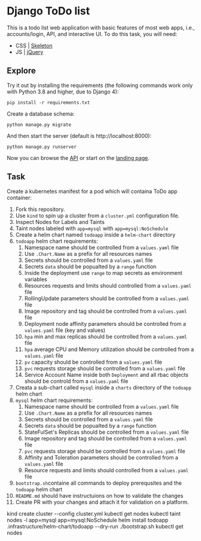 # Django ToDo list

This is a todo list web application with basic features of most web apps, i.e., accounts/login, API, and interactive UI. To do this task, you will need:

- CSS | [Skeleton](http://getskeleton.com/)
- JS  | [jQuery](https://jquery.com/)

## Explore

Try it out by installing the requirements (the following commands work only with Python 3.8 and higher, due to Django 4):

```
pip install -r requirements.txt
```

Create a database schema:

```
python manage.py migrate
```

And then start the server (default is http://localhost:8000):

```
python manage.py runserver
```

Now you can browse the [API](http://localhost:8000/api/) or start on the [landing page](http://localhost:8000/).

## Task

Create a kubernetes manifest for a pod which will containa ToDo app container:

1. Fork this repository.
1. Use `kind` to spin up a cluster from a `cluster.yml` configuration file.
1. Inspect Nodes for Labels and Taints
1. Taint nodes labeled with `app=mysql` with `app=mysql:NoSchedule`
1. Create a helm chart named `todoapp` inside a `helm-chart` directory
1. `todoapp` helm chart requirements:
    1. Namespace name should be controlled from a `values.yaml` file
    1. Use `.Chart.Name` as a prefix for all resources names
    1. Secrets should be controlled from a `values.yaml` file
    1. Secrets `data` should be popualted by a `range` function
    1. Inside the deployment use `range` to map secrets as environment variables
    1. Resources requests and limits should controlled from a `values.yaml` file
    1. RollingUpdate parameters should be controlled from a `values.yaml` file
    1. Image repository and tag should be controlled from a `values.yaml` file
    1. Deployment node affinity parameters should be controlled from a `values.yaml` file (key and values)
    1. `hpa` min and max replicas should be controlled from a `values.yaml` file
    1. `hpa` average CPU and Memory utilization should be controlled from a `values.yaml` file
    1. `pv` capacity should be controlled from a `values.yaml` file
    1. `pvc` requests storage should be controlled from a `values.yaml` file
    1. Service Account Name inside both `Deployment` and all rbac objects should be controld from a `values.yaml` file
1. Creata a sub-chart called `mysql` inside a `charts` directory of the `todoapp` helm chart
1. `mysql` helm chart requirements:
    1. Namespace name should be controlled from a `values.yaml` file
    1. Use `.Chart.Name` as a prefix for all resources names
    1. Secrets should be controlled from a `values.yaml` file
    1. Secrets `data` should be popualted by a `range` function
    1. StateFulSet's Replicas should be controlled from a `values.yaml` file
    1. Image repository and tag should be controlled from a `values.yaml` file
    1. `pvc` requests storage should be controlled from a `values.yaml` file
    1. Affinity and Toleration parameters should be controlled from a `values.yaml` file
    1. Resource requests and limits should controlled from a `values.yaml` file
1. `bootstrap.sh`containe all commands to deploy prerequsites and the `todoapp` helm chart
1. `README.md` should have instructuions on how to validate the changes
1. Create PR with your changes and attach it for validation on a platform.

kind create cluster --config cluster.yml
kubectl get nodes
kubectl taint nodes -l app=mysql app=mysql:NoSchedule
helm install todoapp .infrastructure/helm-chart/todoapp --dry-run
./bootstrap.sh
kubectl get nodes